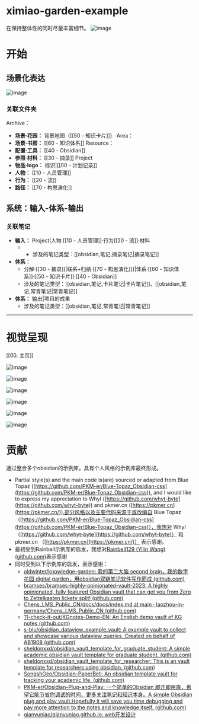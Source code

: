 # ximiao-garden-example

在保持整体性的同时尽量丰富细节。
![image](https://github.com/xinmiaok/ximiao-garden-example/assets/149918102/ac9d22ab-5cb5-431d-9e29-07fe666f4f10)

# 开始
## 场景化表达
![image](https://github.com/xinmiaok/ximiao-garden-example/assets/149918102/79086633-ea04-4da0-99c5-242c406b6be7)
### 关联文件夹
Archive：
- **场景·花园：** 背景地图（[[50 - 知识卡片]]）
Area：
- **场景·书房：** [[60 - 知识体系]]
Resource：
- **配置·工具：** [[40 - Obsidian]] 
- **参照·材料：** [[30 - 摘录]] 
Project
- **物品·logo：** 标识|[[00 - 计划记录]] 
- **人物：** [[10 - 人员管理]]
- **行为：** [[20 - 流]]
- **路径：** [[70 - 构思演化]]

## 系统：输入-体系-输出
### 关联笔记
- **输入：** Project|人物 [[10 - 人员管理]]·行为[[20 - 流]]·材料
	- - 涉及的笔记类型：[[obsidian,笔记,摘录笔记|摘录笔记]]
- **体系：** 
	- 分解·[[30 - 摘录]]|联系+归纳·[[70 - 构思演化]]]|体系·[[60 - 知识体系]]·[[50 - 知识卡片]]·[[40 - Obsidian]]
	- 涉及的笔记类型：[[obsidian,笔记,卡片笔记|卡片笔记]]、[[obsidian,笔记,常青笔记|常青笔记]]
- **体系：** 输出|项目的成果
	- 涉及的笔记类型：[[obsidian,笔记,常青笔记|常青笔记]]

---

# 视觉呈现

[[00. 主页]]

![image](https://github.com/xinmiaok/ximiao-garden-example/assets/149918102/504c6ddf-b944-47ed-b657-7907d204e043)

![image](https://github.com/xinmiaok/ximiao-garden-example/assets/149918102/6bfcf399-f081-4842-90e4-15f3cad8906a)

![image](https://github.com/xinmiaok/ximiao-garden-example/assets/149918102/4ad0ffd0-9141-4c29-8bb7-68853b2651bd)

![image](https://github.com/xinmiaok/ximiao-garden-example/assets/149918102/99062645-7de9-43d7-8136-7da8d99fed12)

![image](https://github.com/xinmiaok/ximiao-garden-example/assets/149918102/384f1d67-c464-4ec6-890d-a5887caa95ff)

![image](https://github.com/xinmiaok/ximiao-garden-example/assets/149918102/9cf41050-75d9-4565-b9fa-d48ff2c42538)

# 贡献
通过整合多个obsidian的示例库，具有个人风格的示例库最终形成。
- Partial style(s) and the main code is(are) sourced or adapted from Blue Topaz ([https://github.com/PKM-er/Blue-Topaz_Obsidian-css](https://github.com/PKM-er/Blue-Topaz_Obsidian-css)), and I would like to express my appreciation to WhyI ([https://github.com/whyt-byte](https://github.com/whyt-byte)) and pkmer.cn ([https://pkmer.cn](https://pkmer.cn/)).部分风格以及主要代码来源于或改编自 Blue Topaz （[https://github.com/PKM-er/Blue-Topaz_Obsidian-css](https://github.com/PKM-er/Blue-Topaz_Obsidian-css)），我想对 WhyI （[https://github.com/whyt-byte](https://github.com/whyt-byte)） 和 pkmer.cn （[https://pkmer.cn](https://pkmer.cn/)） 表示感谢。
- 最初受到Rainbell示例库的启发，我想对[Rainbell129 (Yilin Wang) (github.com)](https://github.com/Rainbell129)表示感谢
- 同时受到以下示例库的启发，表示感谢：
	- [oldwinter/knowledge-garden: 我的第二大脑 second brain，我的数字花园 digital garden，用obsidian双链笔记软件写作而成 (github.com)](https://github.com/oldwinter/knowledge-garden)
	- [bramses/bramses-highly-opinionated-vault-2023: A highly opinionated, fully featured Obsidian vault that can get you from Zero to Zettelkasten lickety split! (github.com)](https://github.com/bramses/bramses-highly-opinionated-vault-2023)
	- [Chens_LMS_Public_CN/docs/docs/index.md at main · laozhou-in-germany/Chens_LMS_Public_CN (github.com)](https://github.com/laozhou-in-germany/Chens_LMS_Public_CN/blob/main/docs/docs/index.md)
	- [11-check-it-out/KGnotes-Demo-EN: An English demo vault of KG notes (github.com)](https://github.com/11-check-it-out/KGnotes-Demo-EN)
	- [s-blu/obsidian_dataview_example_vault: A example vault to collect and showcase various dataview queries. Created on behalf of AB1908 (github.com)](https://github.com/s-blu/obsidian_dataview_example_vault)
	- [sheldonxxd/obsidian_vault_template_for_graduate_student: A simple academic obsidian vault template for graduate student. (github.com)](https://github.com/sheldonxxd/obsidian_vault_template_for_graduate_student)
	- [sheldonxxd/obsidian_vault_template_for_researcher: This is an vault template for researchers using obsidian. (github.com)](https://github.com/sheldonxxd/obsidian_vault_template_for_researcher)
	- [SongshGeo/Obsidian-PaperBell: An obsidian template vault for tracking your academic life. (github.com)](https://github.com/SongshGeo/Obsidian-PaperBell)
	- [PKM-er/Obsidian-Plug-and-Play: 一个简单的Obsidian 即开即用库，希望它能节省你调试的时间，更多关注笔记和知识本身。A simple Obsidian plug and play vault.Hopefully it will save you time debugging and pay more attention to the notes and knowledge itself. (github.com)](https://github.com/PKM-er/Obsidian-Plug-and-Play)
	- [qianyuniao/qianyuniao.github.io: web开发设计](https://github.com/qianyuniao/qianyuniao.github.io)
